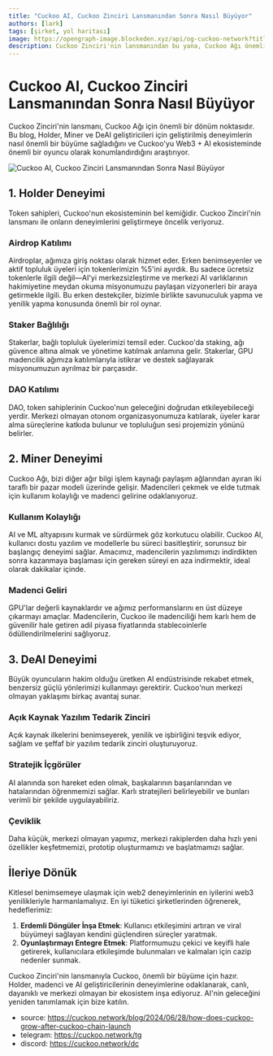 ```yaml
---
title: "Cuckoo AI, Cuckoo Zinciri Lansmanından Sonra Nasıl Büyüyor"
authors: [lark]
tags: [şirket, yol haritası]
image: https://opengraph-image.blockeden.xyz/api/og-cuckoo-network?title=cuckoo-ai,%20Cuckoo%20Zinciri%20Lansman%C4%B1ndan%20Sonra%20Nas%C4%B1l%20B%C3%BCy%C3%BCyor
description: Cuckoo Zinciri'nin lansmanından bu yana, Cuckoo Ağı önemli bir büyüme yaşadı. Bu blog, bu dönüşümü yönlendiren geliştirilmiş Holder, Miner ve DeAI geliştirici deneyimlerini araştırıyor.
---
```


# Cuckoo AI, Cuckoo Zinciri Lansmanından Sonra Nasıl Büyüyor

Cuckoo Zinciri'nin lansmanı, Cuckoo Ağı için önemli bir dönüm noktasıdır. Bu blog, Holder, Miner ve DeAI geliştiricileri için geliştirilmiş deneyimlerin nasıl önemli bir büyüme sağladığını ve Cuckoo'yu Web3 + AI ekosisteminde önemli bir oyuncu olarak konumlandırdığını araştırıyor.

![Cuckoo AI, Cuckoo Zinciri Lansmanından Sonra Nasıl Büyüyor](https://cuckoo-network.b-cdn.net/how-does-cuckoo-grow-after-cuckoo-chain-launch.webp "Cuckoo AI, Cuckoo Zinciri Lansmanından Sonra Nasıl Büyüyor")

## 1. Holder Deneyimi

Token sahipleri, Cuckoo'nun ekosisteminin bel kemiğidir. Cuckoo Zinciri'nin lansmanı ile onların deneyimlerini geliştirmeye öncelik veriyoruz.

### Airdrop Katılımı

Airdroplar, ağımıza giriş noktası olarak hizmet eder. Erken benimseyenler ve aktif topluluk üyeleri için tokenlerimizin %5'ini ayırdık. Bu sadece ücretsiz tokenlerle ilgili değil—AI'yi merkezsizleştirme ve merkezi AI varlıklarının hakimiyetine meydan okuma misyonumuzu paylaşan vizyonerleri bir araya getirmekle ilgili. Bu erken destekçiler, bizimle birlikte savunuculuk yapma ve yenilik yapma konusunda önemli bir rol oynar.

### Staker Bağlılığı

Stakerlar, bağlı topluluk üyelerimizi temsil eder. Cuckoo'da staking, ağı güvence altına almak ve yönetime katılmak anlamına gelir. Stakerlar, GPU madencilik ağımıza katılımlarıyla istikrar ve destek sağlayarak misyonumuzun ayrılmaz bir parçasıdır.

### DAO Katılımı

DAO, token sahiplerinin Cuckoo'nun geleceğini doğrudan etkileyebileceği yerdir. Merkezi olmayan otonom organizasyonumuza katılarak, üyeler karar alma süreçlerine katkıda bulunur ve topluluğun sesi projemizin yönünü belirler.

## 2. Miner Deneyimi

Cuckoo Ağı, bizi diğer ağır bilgi işlem kaynağı paylaşım ağlarından ayıran iki taraflı bir pazar modeli üzerinde gelişir. Madencileri çekmek ve elde tutmak için kullanım kolaylığı ve madenci gelirine odaklanıyoruz.

### Kullanım Kolaylığı

AI ve ML altyapısını kurmak ve sürdürmek göz korkutucu olabilir. Cuckoo AI, kullanıcı dostu yazılım ve modellerle bu süreci basitleştirir, sorunsuz bir başlangıç deneyimi sağlar. Amacımız, madencilerin yazılımımızı indirdikten sonra kazanmaya başlaması için gereken süreyi en aza indirmektir, ideal olarak dakikalar içinde.

### Madenci Geliri

GPU'lar değerli kaynaklardır ve ağımız performanslarını en üst düzeye çıkarmayı amaçlar. Madencilerin, Cuckoo ile madenciliği hem karlı hem de güvenilir hale getiren adil piyasa fiyatlarında stablecoinlerle ödüllendirilmelerini sağlıyoruz.

## 3. DeAI Deneyimi

Büyük oyuncuların hakim olduğu üretken AI endüstrisinde rekabet etmek, benzersiz güçlü yönlerimizi kullanmayı gerektirir. Cuckoo'nun merkezi olmayan yaklaşımı birkaç avantaj sunar.

### Açık Kaynak Yazılım Tedarik Zinciri

Açık kaynak ilkelerini benimseyerek, yenilik ve işbirliğini teşvik ediyor, sağlam ve şeffaf bir yazılım tedarik zinciri oluşturuyoruz.

### Stratejik İçgörüler

AI alanında son hareket eden olmak, başkalarının başarılarından ve hatalarından öğrenmemizi sağlar. Karlı stratejileri belirleyebilir ve bunları verimli bir şekilde uygulayabiliriz.

### Çeviklik

Daha küçük, merkezi olmayan yapımız, merkezi rakiplerden daha hızlı yeni özellikler keşfetmemizi, prototip oluşturmamızı ve başlatmamızı sağlar.

## İleriye Dönük

Kitlesel benimsemeye ulaşmak için web2 deneyimlerinin en iyilerini web3 yenilikleriyle harmanlamalıyız. En iyi tüketici şirketlerinden öğrenerek, hedeflerimiz:

1. **Erdemli Döngüler İnşa Etmek**: Kullanıcı etkileşimini artıran ve viral büyümeyi sağlayan kendini güçlendiren süreçler yaratmak.
2. **Oyunlaştırmayı Entegre Etmek**: Platformumuzu çekici ve keyifli hale getirerek, kullanıcılara etkileşimde bulunmaları ve kalmaları için cazip nedenler sunmak.

Cuckoo Zinciri'nin lansmanıyla Cuckoo, önemli bir büyüme için hazır. Holder, madenci ve AI geliştiricilerinin deneyimlerine odaklanarak, canlı, dayanıklı ve merkezi olmayan bir ekosistem inşa ediyoruz. AI'nin geleceğini yeniden tanımlamak için bize katılın.


- source: https://cuckoo.network/blog/2024/06/28/how-does-cuckoo-grow-after-cuckoo-chain-launch
- telegram: https://cuckoo.network/tg
- discord: https://cuckoo.network/dc
